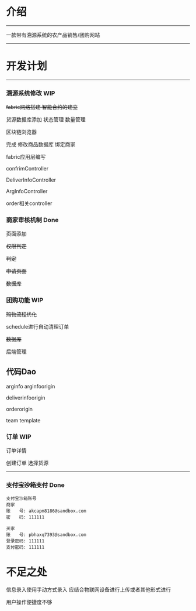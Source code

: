 # 介绍

---

一款带有溯源系统的农产品销售/团购网站

---
# 开发计划


---
### 溯源系统修改 WIP

~~fabric网络搭建 智能合约的建立~~

货源数据库添加 状态管理 数量管理

区块链浏览器

完成 修改商品数据库 绑定商家 

fabric应用层编写

confrimController

DeliverInfoController

ArgInfoController

order相关controller

### 商家审核机制 Done

~~页面添加~~

~~权限判定~~

~~判定~~

~~申请页面~~

~~数据库~~

### 团购功能 WIP

~~购物流程优化~~

schedule进行自动清理订单

~~数据库~~

后端管理

## 代码Dao

arginfo arginfoorigin

deliverinfoorigin

orderorigin

team template

### 订单 WIP

订单详情

创建订单 选择货源

---

### ~~支付宝沙箱支付~~ Done

~~~
支付宝沙箱账号
商家
账　　号: akcapm8186@sandbox.com
密　　码: 111111

买家
账　　号: pbhaxq7393@sandbox.com
登录密码: 111111
支付密码: 111111
~~~

# 不足之处
信息录入使用手动方式录入 应结合物联网设备进行上传或者其他形式进行

用户操作便捷度不够